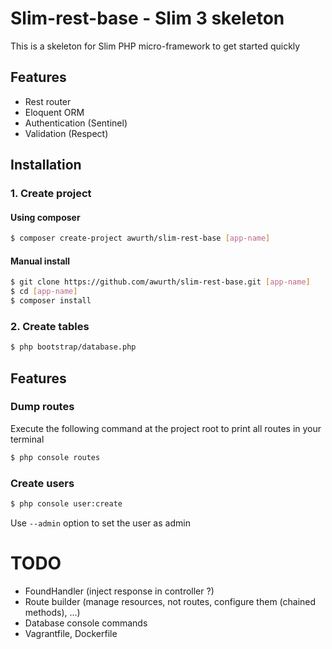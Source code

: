 # Slim-rest-base - Slim 3 skeleton
This is a skeleton for Slim PHP micro-framework to get started quickly

## Features
- Rest router
- Eloquent ORM
- Authentication (Sentinel)
- Validation (Respect)

## Installation
### 1. Create project
#### Using composer
``` bash
$ composer create-project awurth/slim-rest-base [app-name]
```

#### Manual install
``` bash
$ git clone https://github.com/awurth/slim-rest-base.git [app-name]
$ cd [app-name]
$ composer install
```

### 2. Create tables
``` bash
$ php bootstrap/database.php
```

## Features
### Dump routes
Execute the following command at the project root to print all routes in your terminal
``` bash
$ php console routes
```

### Create users
``` bash
$ php console user:create
```
Use `--admin` option to set the user as admin

# TODO
- FoundHandler (inject response in controller ?)
- Route builder (manage resources, not routes, configure them (chained methods), ...)
- Database console commands
- Vagrantfile, Dockerfile
